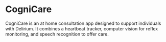 # CogniCare
CogniCare is an at home consultation app designed to support individuals with Delirium. It combines a heartbeat tracker, computer vision for reflex monitoring, and speech recognition to offer care.
